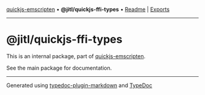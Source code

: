 [quickjs-emscripten](../../packages.md) • **@jitl/quickjs-ffi-types** • [Readme](README.md) \| [Exports](exports.md)

***

# @jitl/quickjs-ffi-types

This is an internal package, part of [quickjs-emscripten](https://github.com/justjake/quickjs-emscripten).

See the main package for documentation.

***

Generated using [typedoc-plugin-markdown](https://www.npmjs.com/package/typedoc-plugin-markdown) and [TypeDoc](https://typedoc.org/)

